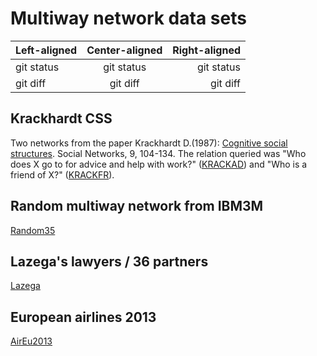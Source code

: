 # Multiway network data sets

| Left-aligned | Center-aligned | Right-aligned |
| :---         |     :---:      |          ---: |
| git status   | git status     | git status    |
| git diff     | git diff       | git diff      |

## Krackhardt CSS

Two networks from the paper Krackhardt D.(1987): [Cognitive social structures](https://www.heinz.cmu.edu/faculty-research/profiles/krackhardt-davidm/_files/1987-cognitive-social-structures.pdf). Social Networks, 9, 104-134.
The relation queried was "Who does X go to for advice and help with work?" ([KRACKAD](https://raw.githubusercontent.com/bavla/ibm3m/master/data/KRACKAD.json)) and "Who is a friend of X?" ([KRACKFR](https://raw.githubusercontent.com/bavla/ibm3m/master/data/KRACKFR.json)).

## Random multiway network from IBM3M

[Random35](https://raw.githubusercontent.com/bavla/ibm3m/master/data/random35.json)

## Lazega's lawyers / 36 partners

[Lazega](https://raw.githubusercontent.com/bavla/ibm3m/master/data/lazega36.json)

## European airlines 2013

[AirEu2013](https://raw.githubusercontent.com/bavla/ibm3m/master/data/AirEu2013.json)

